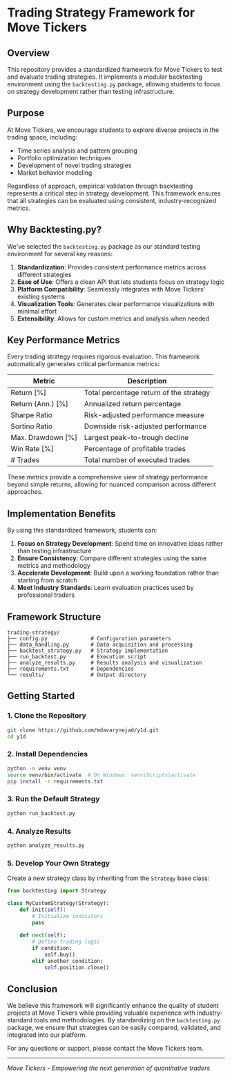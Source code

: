 # Trading Strategy Framework for Move Tickers

## Overview

This repository provides a standardized framework for Move Tickers to test and evaluate trading strategies. It implements a modular backtesting environment using the `backtesting.py` package, allowing students to focus on strategy development rather than testing infrastructure.

## Purpose

At Move Tickers, we encourage students to explore diverse projects in the trading space, including:
- Time series analysis and pattern grouping
- Portfolio optimization techniques
- Development of novel trading strategies
- Market behavior modeling

Regardless of approach, empirical validation through backtesting represents a critical step in strategy development. This framework ensures that all strategies can be evaluated using consistent, industry-recognized metrics.

## Why Backtesting.py?

We've selected the `backtesting.py` package as our standard testing environment for several key reasons:

1. **Standardization**: Provides consistent performance metrics across different strategies
2. **Ease of Use**: Offers a clean API that lets students focus on strategy logic
3. **Platform Compatibility**: Seamlessly integrates with Move Tickers' existing systems
4. **Visualization Tools**: Generates clear performance visualizations with minimal effort
5. **Extensibility**: Allows for custom metrics and analysis when needed

## Key Performance Metrics

Every trading strategy requires rigorous evaluation. This framework automatically generates critical performance metrics:

| Metric | Description |
|--------|-------------|
| Return [%] | Total percentage return of the strategy |
| Return (Ann.) [%] | Annualized return percentage |
| Sharpe Ratio | Risk-adjusted performance measure |
| Sortino Ratio | Downside risk-adjusted performance |
| Max. Drawdown [%] | Largest peak-to-trough decline |
| Win Rate [%] | Percentage of profitable trades |
| # Trades | Total number of executed trades |

These metrics provide a comprehensive view of strategy performance beyond simple returns, allowing for nuanced comparison across different approaches.

## Implementation Benefits

By using this standardized framework, students can:

1. **Focus on Strategy Development**: Spend time on innovative ideas rather than testing infrastructure
2. **Ensure Consistency**: Compare different strategies using the same metrics and methodology
3. **Accelerate Development**: Build upon a working foundation rather than starting from scratch
4. **Meet Industry Standards**: Learn evaluation practices used by professional traders

## Framework Structure

```
trading-strategy/
├── config.py              # Configuration parameters
├── data_handling.py       # Data acquisition and processing
├── backtest_strategy.py   # Strategy implementation
├── run_backtest.py        # Execution script
├── analyze_results.py     # Results analysis and visualization
├── requirements.txt       # Dependencies
└── results/               # Output directory
```

## Getting Started

### 1. Clone the Repository

```bash
git clone https://github.com/mdavarynejad/y1d.git
cd y1d
```

### 2. Install Dependencies

```bash
python -m venv venv
source venv/bin/activate  # On Windows: venv\Scripts\activate
pip install -r requirements.txt
```

### 3. Run the Default Strategy

```bash
python run_backtest.py
```

### 4. Analyze Results

```bash
python analyze_results.py
```

### 5. Develop Your Own Strategy

Create a new strategy class by inheriting from the `Strategy` base class:

```python
from backtesting import Strategy

class MyCustomStrategy(Strategy):
    def init(self):
        # Initialize indicators
        pass
        
    def next(self):
        # Define trading logic
        if condition:
            self.buy()
        elif another_condition:
            self.position.close()
```

## Conclusion

We believe this framework will significantly enhance the quality of student projects at Move Tickers while providing valuable experience with industry-standard tools and methodologies. By standardizing on the `backtesting.py` package, we ensure that strategies can be easily compared, validated, and integrated into our platform.

For any questions or support, please contact the Move Tickers team.

---

*Move Tickers - Empowering the next generation of quantitative traders* 